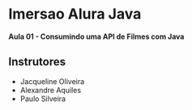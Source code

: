 # Imersao Alura Java
 
 **Aula 01 - Consumindo uma API de Filmes com Java**

## Instrutores
- Jacqueline Oliveira
- Alexandre Aquiles
- Paulo Silveira
